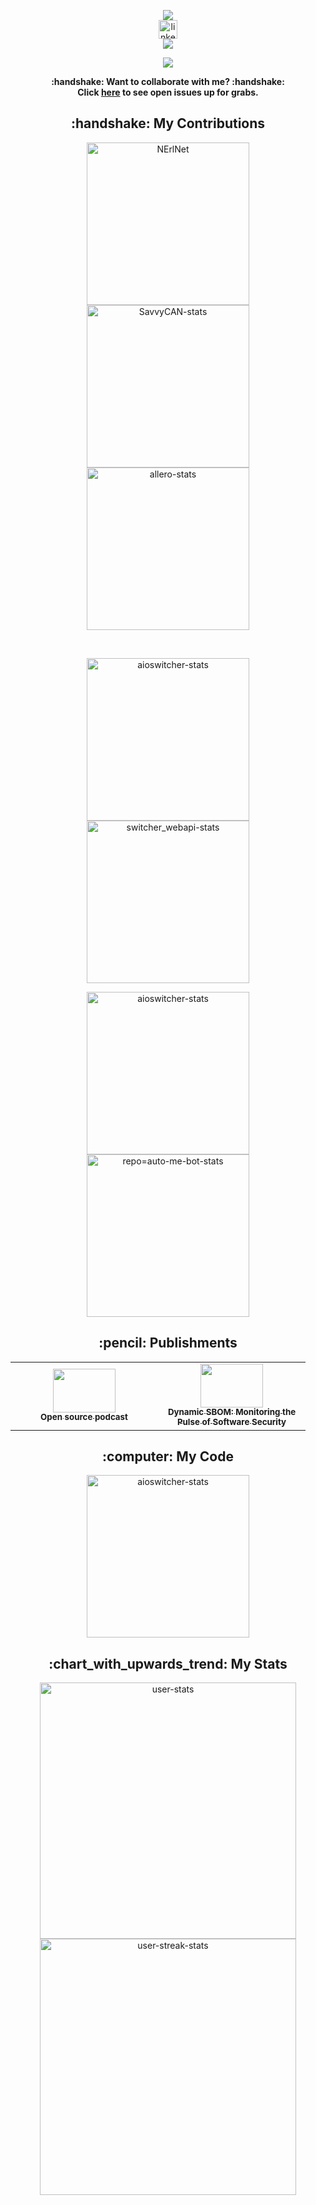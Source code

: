 
<!-- markdownlint-disable MD033 MD041 -->



<p align="center">
  <a href="https://git.io/typing-svg" target="blank">
    <img align="center" src="https://readme-typing-svg.herokuapp.com/?font=Anton&size=30&duration=4000&color=9A1E1EFF&center=true&lines=Hey+there+👋;I%27m+Dolev...;Nice+to+meet+you!"/>
  </a>
  <br/>
  <a href="https://www.linkedin.com/in/dolev-ben-aharon-4b6314102/" target="blank"> 
    <img align="center" src="https://cdn.jsdelivr.net/npm/simple-icons@3.0.1/icons/linkedin.svg" alt="linkedin" height="30" width="30"/>
  </a>
  <br/>
  <img src="https://capsule-render.vercel.app/api?type=slice&color=9A1E1EFF&height=10&section=header" />
</p>

<p align="center">
  <a href="https://skillicons.dev">
    <img src="https://skillicons.dev/icons?i=py,c,cpp,nodejs,git,docker,linux,bash,vscode&theme=dark" />
  </a>
</p>

<p align="center"><b>
  :handshake: Want to collaborate with me? :handshake:</br>
  Click <a href=https://github.com/search?q=label%3A%22Help+Wanted%22+%40dolby360&state=open&type=Issues>here</a> to see open issues up for grabs.
</b></p>







 <h2 align="center">:handshake: My Contributions</h2>

<p align="center">

  <a href="https://github.com/leondavi/NErlNet">
    <img width="260" src="https://denvercoder1-github-readme-stats.vercel.app/api/pin/?username=leondavi&repo=NErlNet&theme=swift&hide_border=true" alt="NErlNet">
  </a>
  
  <a href="https://github.com/collin80/SavvyCAN">
    <img width="260" src="https://denvercoder1-github-readme-stats.vercel.app/api/pin/?username=collin80&repo=SavvyCAN&theme=swift&hide_border=true" alt="SavvyCAN-stats">
  </a>

  <a href="https://github.com/allero-io/allero">
    <img width="260" src="https://denvercoder1-github-readme-stats.vercel.app/api/pin/?username=allero-io&repo=allero&theme=swift&hide_border=true" alt="allero-stats">
  </a>
</p>
  
  </br>
  
<p align="center">
  <a href="https://github.com/TomerFi/aioswitcher">
    <img width="260" src="https://denvercoder1-github-readme-stats.vercel.app/api/pin/?username=TomerFi&repo=aioswitcher&theme=swift&hide_border=true" alt="aioswitcher-stats">
  </a>
  
  <a href="https://github.com/TomerFi/switcher_webapi">
    <img width="260" src="https://denvercoder1-github-readme-stats.vercel.app/api/pin/?username=TomerFi&repo=switcher_webapi&theme=swift&hide_border=true" alt="switcher_webapi-stats">
  </a>
</p>


<p align="center">
  <a href="https://github.com/kozmer/log4j-shell-poc">
    <img width="260" src="https://denvercoder1-github-readme-stats.vercel.app/api/pin/?username=kozmer&repo=log4j-shell-poc&theme=swift&hide_border=true" alt="aioswitcher-stats">
  </a>
  
  <a href="https://github.com/TomerFi/auto-me-bot">
    <img width="260" src="https://denvercoder1-github-readme-stats.vercel.app/api/pin/?username=TomerFi&repo=auto-me-bot&theme=swift&hide_border=true" alt="repo=auto-me-bot-stats">
  </a> 
  

</p>


<h2 align="center">:pencil: Publishments</h2>

<table align="center">
  <tr>
    <td align="center" width="220">
      <a href="https://open.spotify.com/episode/4EalftiWjc7yLQdYh1YX2I?si=5bda03b031024eb6&fbclid=IwAR04lihWnK3yW5m_MXEOHfGYl44ZfBSFm_vuNekvSOrZRdLakHe4GJrrTDg&nd=1">
        <img src="https://deow9bq0xqvbj.cloudfront.net/ep-logo/pbblog13355218/WhatsApp_Image_2022-11-23_at_09_29_55_54s7mr.jpeg" width="100" height="70" alt=""/><br />
        <sub><b>Open source podcast</b></sub>
      </a>
    </td>
    <td align="center" width="220">
      <a href="https://plaxidityx.com/blog/engineering/dynamic-sbom-monitoring-the-pulse-of-software-security/">
        <img src="https://plaxidityx.com/wp-content/uploads/2025/02/20681-Dynamic-SBOM-Blog-1920x400px.jpg.webp" width="100" height="70" alt=""/><br />
        <sub><b>Dynamic SBOM: Monitoring the Pulse of Software Security</b></sub>
      </a>
    </td>
  </tr>
</table>



<h2 align="center">:computer: My Code</h2>

<p align="center">
  <a href="https://github.com/dolby360/hex_color_displayer">
    <img width="260" src="https://denvercoder1-github-readme-stats.vercel.app/api/pin/?username=dolby360&repo=hex_color_displayer&theme=swift&hide_border=true" alt="aioswitcher-stats">
  </a>
</p>








<h2 align="center" border-bottom: none>:chart_with_upwards_trend: My Stats</h2>

<p align="center">
  <a href="https://github.com/anuraghazra/github-readme-stats">
    <img width="410" src="https://github-readme-stats.vercel.app/api?username=dolby360&theme=swift&show_icons=true&hide_border=true&count_private=true&custom_title" alt="user-stats">
  </a>
  <a href="https://github.com/DenverCoder1/github-readme-streak-stats">
    <img width="410" src="https://github-readme-streak-stats.herokuapp.com/?user=dolby360&theme=swift&hide_border=true" alt="user-streak-stats">
  </a>
</p>



